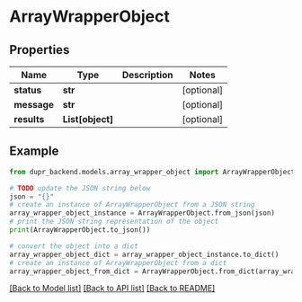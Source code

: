 # ArrayWrapperObject


## Properties

Name | Type | Description | Notes
------------ | ------------- | ------------- | -------------
**status** | **str** |  | [optional] 
**message** | **str** |  | [optional] 
**results** | **List[object]** |  | [optional] 

## Example

```python
from dupr_backend.models.array_wrapper_object import ArrayWrapperObject

# TODO update the JSON string below
json = "{}"
# create an instance of ArrayWrapperObject from a JSON string
array_wrapper_object_instance = ArrayWrapperObject.from_json(json)
# print the JSON string representation of the object
print(ArrayWrapperObject.to_json())

# convert the object into a dict
array_wrapper_object_dict = array_wrapper_object_instance.to_dict()
# create an instance of ArrayWrapperObject from a dict
array_wrapper_object_from_dict = ArrayWrapperObject.from_dict(array_wrapper_object_dict)
```
[[Back to Model list]](../README.md#documentation-for-models) [[Back to API list]](../README.md#documentation-for-api-endpoints) [[Back to README]](../README.md)



